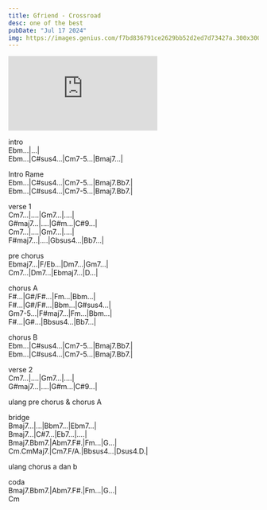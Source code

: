 ```yaml
---
title: Gfriend - Crossroad
desc: one of the best
pubDate: "Jul 17 2024"
img: https://images.genius.com/f7bd836791ce2629bb52d2ed7d73427a.300x300x1.jpg
---
```


<iframe class="w-full h-64 md:w-96 md:h-80" src="https://www.youtube.com/embed/jGR9irMsPNg?si=4hh-CkIR-2_5gkmY" title="YouTube video player" frameborder="0" allow="accelerometer; autoplay; clipboard-write; encrypted-media; gyroscope; picture-in-picture; web-share" referrerpolicy="strict-origin-when-cross-origin" allowfullscreen></iframe>

intro <br>
Ebm...|...| <br>
Ebm...|C#sus4...|Cm7-5...|Bmaj7...| <br>

Intro Rame <br>
Ebm...|C#sus4...|Cm7-5...|Bmaj7.Bb7.| <br>
Ebm...|C#sus4...|Cm7-5...|Bmaj7.Bb7.| <br>

verse 1 <br>
Cm7...|....|Gm7...|....| <br>
G#maj7...|....|G#m...|C#9...| <br>
Cm7...|....|Gm7...|....| <br>
F#maj7...|....|Gbsus4...|Bb7...| <br>

pre chorus <br>
Ebmaj7...|F/Eb...|Dm7...|Gm7...| <br>
Cm7...|Dm7...|Ebmaj7...|D...| <br>

chorus A <br>
F#...|G#/F#...|Fm...|Bbm...| <br>
F#...|G#/F#...|Bbm...|G#sus4...| <br>
Gm7-5...|F#maj7...|Fm...|Bbm...| <br>
F#...|G#...|Bbsus4...|Bb7...| <br>

chorus B <br>
Ebm...|C#sus4...|Cm7-5...|Bmaj7.Bb7.| <br>
Ebm...|C#sus4...|Cm7-5...|Bmaj7.Bb7.| <br>

verse 2 <br>
Cm7...|....|Gm7...|....| <br>
G#maj7...|....|G#m...|C#9...| <br>

ulang pre chorus  & chorus A <br>

bridge <br>
Bmaj7...|...|Bbm7...|Ebm7...| <br>
Bmaj7...|C#7...|Eb7...|....| <br>
Bmaj7.Bbm7.|Abm7.F#.|Fm...|G...| <br>
Cm.CmMaj7.|Cm7.F/A.|Bbsus4...|Dsus4.D.| <br>

ulang chorus a dan b <br>

coda <br>
Bmaj7.Bbm7.|Abm7.F#.|Fm...|G...| <br>
Cm <br>
